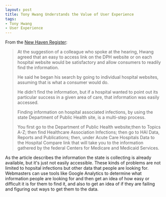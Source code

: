 ```yaml
---
layout: post
title: Tony Hwang Understands the Value of User Experience
tags: 
- Tony Hwang
- User Experience
---
```

From the [New Haven Register](http://www.nhregister.com/health/20150223/connecticut-lawmaker-wants-easier-access-to-hospital-infection-rates):
>At the suggestion of a colleague who spoke at the hearing, Hwang agreed that an easy to access link on the DPH website or on each hospital website would be satisfactory and allow consumers to readily find the information.
>
>He said he began his search by going to individual hospital websites, assuming that is what a consumer would do.
>
>He didn’t find the information, but if a hospital wanted to point out its particular success in a given area of care, that information was easily accessed.
>
>Finding information on hospital associated infections, by using the state Department of Public Health site, is a multi-step process.
>
>You first go to the Department of Public Health website;then to Topics A-Z; then find Healthcare Association Infections; then go to HAI Data, Reports and Publications; then, under Acute Care Hospitals Data to the Hospital Compare link that will take you to the information gathered by the federal Centers for Medicare and Medicaid Services.

As the article describes the information the state is collecting is already available, but it's just not easily accessible. These kinds of problems are not limited to hopsital infections but other data that people are looking for. Webmasters can use tools like Google Analytics to determine what information people are looking for and then get an idea of how easy or difficult it is for them to find it, and also to get an idea of if they are failing and figuring out ways to get them to the data. 
